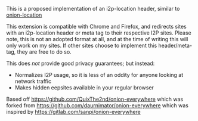 This is a proposed implementation of an i2p-location header, similar to [onion-location](https://community.torproject.org/onion-services/advanced/onion-location/)

This extension is compatible with Chrome and Firefox, and redirects sites with an i2p-location header or meta tag to their respective I2P sites. Please note, this is not an adopted format at all, and at the time of writing this will only work on my sites. If other sites choose to implement this header/meta-tag, they are free to do so.

This does _not_ provide good privacy guarantees; but instead:

-   Normalizes I2P usage, so it is less of an oddity for anyone looking at network traffic
-   Makes hidden eepsites available in your regular browser

Based off https://github.com/QuixThe2nd/onion-everywhere which was forked from https://github.com/daurnimator/onion-everywhere which was inspired by https://gitlab.com/sanpi/onion-everywhere
